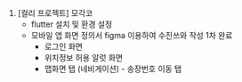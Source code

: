 1. [컬리 프로젝트] 모각코
	- flutter 설치 및 환경 설정
	- 모바일 앱 화면 정의서 figma 이용하여 수진쓰와 작성 1차 완료
		- 로그인 화면
		- 위치정보 허용 알럿 화면
		- 맵화면 탭 (네비게이션) - 송장번호 이동 탭


<!--stackedit_data:
eyJoaXN0b3J5IjpbMTA5ODg0NDU5NiwzNTMxODA3MjJdfQ==
-->